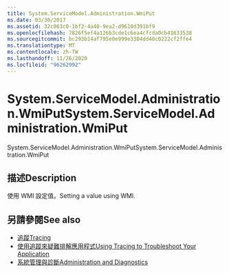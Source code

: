 ```yaml
---
title: System.ServiceModel.Administration.WmiPut
ms.date: 03/30/2017
ms.assetid: 32c063c0-1bf2-4a40-9ea2-d9610d391bf9
ms.openlocfilehash: 7826f5ef4a126b3cde1c6ea4cfcda0cb41633538
ms.sourcegitcommit: bc293b14af795e0e999e3304dd40c0222cf2ffe4
ms.translationtype: MT
ms.contentlocale: zh-TW
ms.lasthandoff: 11/26/2020
ms.locfileid: "96262992"
---
```

# <a name="systemservicemodeladministrationwmiput"></a><span data-ttu-id="93e41-102">System.ServiceModel.Administration.WmiPut</span><span class="sxs-lookup"><span data-stu-id="93e41-102">System.ServiceModel.Administration.WmiPut</span></span>

<span data-ttu-id="93e41-103">System.ServiceModel.Administration.WmiPut</span><span class="sxs-lookup"><span data-stu-id="93e41-103">System.ServiceModel.Administration.WmiPut</span></span>  
  
## <a name="description"></a><span data-ttu-id="93e41-104">描述</span><span class="sxs-lookup"><span data-stu-id="93e41-104">Description</span></span>  

 <span data-ttu-id="93e41-105">使用 WMI 設定值。</span><span class="sxs-lookup"><span data-stu-id="93e41-105">Setting a value using WMI.</span></span>  
  
## <a name="see-also"></a><span data-ttu-id="93e41-106">另請參閱</span><span class="sxs-lookup"><span data-stu-id="93e41-106">See also</span></span>

- [<span data-ttu-id="93e41-107">追蹤</span><span class="sxs-lookup"><span data-stu-id="93e41-107">Tracing</span></span>](index.md)
- [<span data-ttu-id="93e41-108">使用追蹤來疑難排解應用程式</span><span class="sxs-lookup"><span data-stu-id="93e41-108">Using Tracing to Troubleshoot Your Application</span></span>](using-tracing-to-troubleshoot-your-application.md)
- [<span data-ttu-id="93e41-109">系統管理與診斷</span><span class="sxs-lookup"><span data-stu-id="93e41-109">Administration and Diagnostics</span></span>](../index.md)

